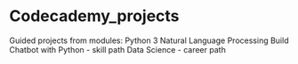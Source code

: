 # Codecademy_projects

Guided projects from modules: 
  Python 3
  Natural Language Processing
  Build Chatbot with Python - skill path
  Data Science - career path
